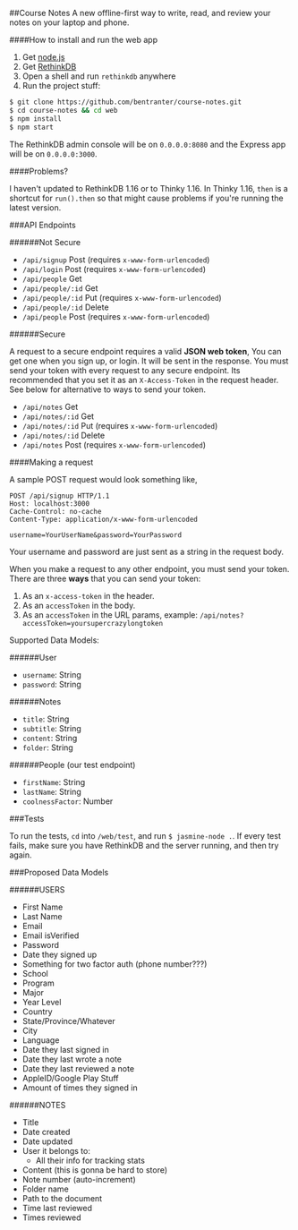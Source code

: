 ##Course Notes
A new offline-first way to write, read, and review your notes on your laptop and phone.

####How to install and run the web app

1. Get [node.js](http://nodejs.org/)
2. Get [RethinkDB](http://rethinkdb.com/)
3. Open a shell and run `rethinkdb` anywhere
4. Run the project stuff:

```bash
$ git clone https://github.com/bentranter/course-notes.git
$ cd course-notes && cd web
$ npm install
$ npm start
```

The RethinkDB admin console will be on `0.0.0.0:8080` and the Express app will be on `0.0.0.0:3000`.

####Problems?

I haven't updated to RethinkDB 1.16 or to Thinky 1.16. In Thinky 1.16, `then` is a shortcut for `run().then` so that might cause problems if you're running the latest version.

###API Endpoints

######Not Secure

- `/api/signup` Post (requires `x-www-form-urlencoded`)
- `/api/login` Post (requires `x-www-form-urlencoded`)
- `/api/people` Get
- `/api/people/:id` Get
- `/api/people/:id` Put (requires `x-www-form-urlencoded`)
- `/api/people/:id` Delete
- `/api/people` Post (requires `x-www-form-urlencoded`)

######Secure

A request to a secure endpoint requires a valid **JSON web token**, You can get one when you sign up, or login. It will be sent in the response. You must send your token with every request to any secure endpoint. Its recommended that you set it as an `X-Access-Token` in the request header. See below for alternative to ways to send your token.

- `/api/notes` Get
- `/api/notes/:id` Get
- `/api/notes/:id` Put (requires `x-www-form-urlencoded`)
- `/api/notes/:id` Delete
- `/api/notes` Post (requires `x-www-form-urlencoded`)

####Making a request

A sample POST request would look something like, 

```http
POST /api/signup HTTP/1.1
Host: localhost:3000
Cache-Control: no-cache
Content-Type: application/x-www-form-urlencoded

username=YourUserName&password=YourPassword
```

Your username and password are just sent as a string in the request body.

When you make a request to any other endpoint, you must send your token. There are three **ways** that you can send your token:

1. As an `x-access-token` in the header.
2. As an `accessToken` in the body.
3. As an `accessToken` in the URL params, example: `/api/notes?accessToken=yoursupercrazylongtoken`

Supported Data Models:

######User

- `username`: String
- `password`: String

######Notes

- `title`: String
- `subtitle`: String
- `content`: String
- `folder`: String

######People (our test endpoint)

- `firstName`: String
- `lastName`: String
- `coolnessFactor`: Number

###Tests

To run the tests, `cd` into `/web/test`, and run `$ jasmine-node .`. If every test fails, make sure you have RethinkDB and the server running, and then try again.

###Proposed Data Models

######USERS
- First Name
- Last Name
- Email
- Email isVerified
- Password
- Date they signed up
- Something for two factor auth (phone number???)
- School
- Program
- Major
- Year Level
- Country
- State/Province/Whatever
- City
- Language
- Date they last signed in
- Date they last wrote a note
- Date they last reviewed a note
- AppleID/Google Play Stuff
- Amount of times they signed in

######NOTES
- Title
- Date created
- Date updated
- User it belongs to:
    - All their info for tracking stats 
- Content (this is gonna be hard to store)
- Note number (auto-increment)
- Folder name
- Path to the document
- Time last reviewed
- Times reviewed